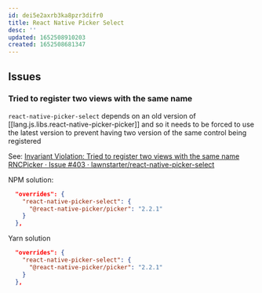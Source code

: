```yaml
---
id: dei5e2axrb3ka8pzr3difr0
title: React Native Picker Select
desc: ''
updated: 1652508910203
created: 1652508681347
---
```



## Issues

### Tried to register two views with the same name

`react-native-picker-select` depends on an old version of [[lang.js.libs.react-native-picker-picker]] and so it needs to be forced to use the latest version to prevent having two version of the same control being registered

See: [Invariant Violation: Tried to register two views with the same name RNCPicker · Issue #403 · lawnstarter/react-native-picker-select](https://github.com/lawnstarter/react-native-picker-select/issues/403)


NPM solution:

```json
  "overrides": {
    "react-native-picker-select": {
      "@react-native-picker/picker": "2.2.1"
    }
  },
```


Yarn solution

```json
  "overrides": {
    "react-native-picker-select": {
      "@react-native-picker/picker": "2.2.1"
    }
  },
```